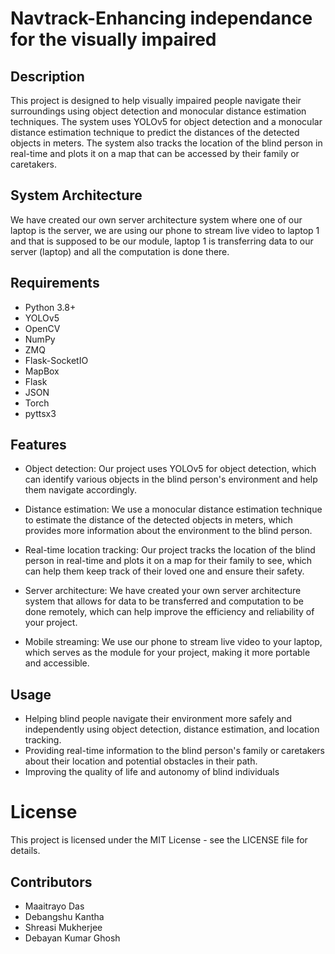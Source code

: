 # Navtrack-Enhancing independance for the visually impaired
## Description
This project is designed to help visually impaired people navigate their surroundings using object detection and monocular distance estimation techniques. The system uses YOLOv5 for object detection and a monocular distance estimation technique to predict the distances of the detected objects in meters. The system also tracks the location of the blind person in real-time and plots it on a map that can be accessed by their family or caretakers.

## System Architecture
We have created our own server architecture system where one of our laptop is the server, we are using our phone to stream live video to laptop 1 and that is supposed to be our module, laptop 1 is transferring data to our server (laptop) and all the computation is done there.

## Requirements
- Python 3.8+
- YOLOv5
- OpenCV
- NumPy
- ZMQ
- Flask-SocketIO
- MapBox
- Flask
- JSON
- Torch
- pyttsx3

## Features
* Object detection: Our project uses YOLOv5 for object detection, which can identify various objects in the blind person's environment and help them navigate accordingly.

* Distance estimation: We use a monocular distance estimation technique to estimate the distance of the detected objects in meters, which provides more information about the environment to the blind person.

* Real-time location tracking: Our project tracks the location of the blind person in real-time and plots it on a map for their family to see, which can help them keep track of their loved one and ensure their safety.

* Server architecture: We have created your own server architecture system that allows for data to be transferred and computation to be done remotely, which can help improve the efficiency and reliability of your project.

* Mobile streaming: We use our phone to stream live video to your laptop, which serves as the module for your project, making it more portable and accessible.
## Usage
- Helping blind people navigate their environment more safely and independently using object detection, distance estimation, and location tracking.
- Providing real-time information to the blind person's family or caretakers about their location and potential obstacles in their path.
- Improving the quality of life and autonomy of blind individuals

# License
This project is licensed under the MIT License - see the LICENSE file for details.

## Contributors
- Maaitrayo Das
- Debangshu Kantha
- Shreasi Mukherjee
- Debayan Kumar Ghosh




